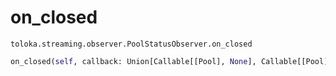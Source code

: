 # on_closed
`toloka.streaming.observer.PoolStatusObserver.on_closed`

```python
on_closed(self, callback: Union[Callable[[Pool], None], Callable[[Pool], Awaitable[None]]])
```

